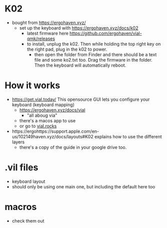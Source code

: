 # K02

- bought from https://ergohaven.xyz/
  - set up the keyboard with https://ergohaven.xyz/docs/k02
    - latest firmware here https://github.com/ergohaven/vial-qmk/releases
    - to install, unplug the k02. Then while holding the top right key on the right pad, plug in the k02 to power.
      - then open the folder from Finder and there should be a text file and some ko2.txt too. Drag the firmware in the folder. Then the keyboard will automatically reboot.

# How it works

- https://get.vial.today/ This opensource GUI lets you configure your keyboard (keyboard mapping)
  - https://ergohaven.xyz/docs/vial
    - "all aboug via"
  - there's a macos app to use
  - or go to [vial.rocks](vial.rocks)
- https://ergohttps://support.apple.com/en-us/102149haven.xyz/docs/layouts#K02 explains how to use the different layers
  - there's a copy of the guide in your google drive too.

# .vil files

- keyboard layout
- should only be using one main one, but including the default here too

# macros

- check them out
